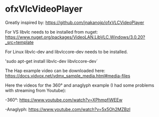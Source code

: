 # ofxVlcVideoPlayer

Greatly inspired by: https://github.com/jnakanojp/ofxVLCVideoPlayer 

For VS libvlc needs to be installed from nuget: https://www.nuget.org/packages/VideoLAN.LibVLC.Windows/3.0.20?_src=template

For Linux libvlc-dev and libvlccore-dev needs to be installed.

'sudo apt-get install libvlc-dev libvlccore-dev`

The Hap example video can be downloaded here: [https://docs.vidvox.net/vdmx_sample_media.html#media-files
](https://s3.amazonaws.com/vidvox/downloads/SpiralsAndLoopsHapAlpha.zip)

Here the videos for the 360° and anaglyph example (I had some problems with streaming from Youtube):

-360°: https://www.youtube.com/watch?v=XPhmpfiWEEw

-Anaglyph: https://www.youtube.com/watch?v=5x5Oh2MZBzI
